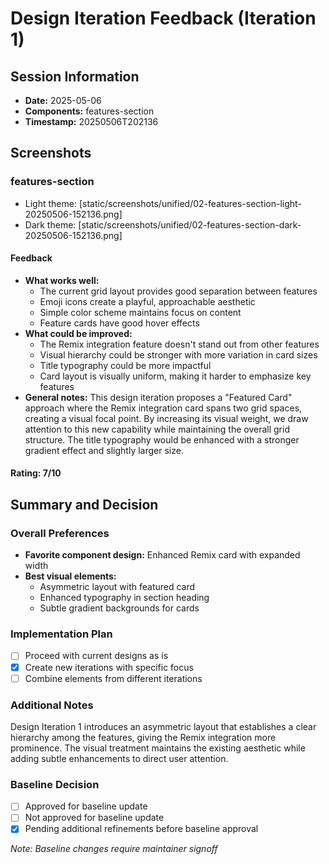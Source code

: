 # Design Iteration Feedback (Iteration 1)

## Session Information

- **Date:** 2025-05-06
- **Components:** features-section
- **Timestamp:** 20250506T202136

## Screenshots

### features-section

- Light theme: [static/screenshots/unified/02-features-section-light-20250506-152136.png]
- Dark theme: [static/screenshots/unified/02-features-section-dark-20250506-152136.png]

#### Feedback

- **What works well:**
  - The current grid layout provides good separation between features
  - Emoji icons create a playful, approachable aesthetic
  - Simple color scheme maintains focus on content
  - Feature cards have good hover effects
- **What could be improved:**
  - The Remix integration feature doesn't stand out from other features
  - Visual hierarchy could be stronger with more variation in card sizes
  - Title typography could be more impactful
  - Card layout is visually uniform, making it harder to emphasize key features
- **General notes:**
  This design iteration proposes a "Featured Card" approach where the Remix integration card spans two grid spaces, creating a visual focal point. By increasing its visual weight, we draw attention to this new capability while maintaining the overall grid structure. The title typography would be enhanced with a stronger gradient effect and slightly larger size.

#### Rating: 7/10

## Summary and Decision

### Overall Preferences

- **Favorite component design:** Enhanced Remix card with expanded width
- **Best visual elements:**
  - Asymmetric layout with featured card
  - Enhanced typography in section heading
  - Subtle gradient backgrounds for cards

### Implementation Plan

- [ ] Proceed with current designs as is
- [x] Create new iterations with specific focus
- [ ] Combine elements from different iterations

### Additional Notes

Design Iteration 1 introduces an asymmetric layout that establishes a clear hierarchy among the features, giving the Remix integration more prominence. The visual treatment maintains the existing aesthetic while adding subtle enhancements to direct user attention.

### Baseline Decision

- [ ] Approved for baseline update
- [ ] Not approved for baseline update
- [x] Pending additional refinements before baseline approval

_Note: Baseline changes require maintainer signoff_
